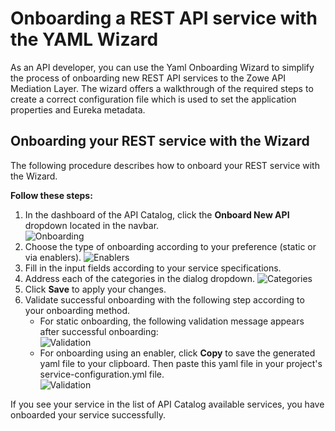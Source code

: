 # Onboarding a REST API service with the YAML Wizard

As an API developer, you can use the Yaml Onboarding Wizard to simplify the process of onboarding new REST API services to the Zowe API Mediation Layer. The wizard offers a walkthrough of the required steps to create a correct configuration file which is used to set the application properties and Eureka metadata.

## Onboarding your REST service with the Wizard

The following procedure describes how to onboard your REST service with the Wizard.

**Follow these steps:**

1. In the dashboard of the API Catalog, click the **Onboard New API** dropdown located in the navbar.  
   ![Onboarding](/v1.24.x/images/api-mediation/wizard-onboard-button.png)
2. Choose the type of onboarding according to your preference (static or via enablers).
   ![Enablers](/v1.24.x/images/api-mediation/wizard-enablers.png)
3. Fill in the input fields according to your service specifications.
4. Address each of the categories in the dialog dropdown. 
   ![Categories](/v1.24.x/images/api-mediation/wizard-categories.png)
5. Click **Save** to apply your changes.
6. Validate successful onboarding with the following step according to your onboarding method.
   * For static onboarding, the following validation message appears after successful onboarding:  
   ![Validation](/v1.24.x/images/api-mediation/wizard-validation.png)  
   * For onboarding using an enabler, click **Copy** to save the generated yaml file to your clipboard. Then paste this yaml file in your project's service-configuration.yml file.   
   ![Validation](/v1.24.x/images/api-mediation/wizard-save-button.png)  
   
If you see your service in the list of API Catalog available services, you have onboarded your service successfully.

